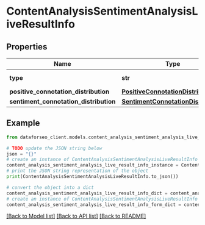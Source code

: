 # ContentAnalysisSentimentAnalysisLiveResultInfo


## Properties

Name | Type | Description | Notes
------------ | ------------- | ------------- | -------------
**type** | **str** | type of element | [optional] 
**positive_connotation_distribution** | [**PositiveConnotationDistribution**](PositiveConnotationDistribution.md) |  | [optional] 
**sentiment_connotation_distribution** | [**SentimentConnotationDistribution**](SentimentConnotationDistribution.md) |  | [optional] 

## Example

```python
from dataforseo_client.models.content_analysis_sentiment_analysis_live_result_info import ContentAnalysisSentimentAnalysisLiveResultInfo

# TODO update the JSON string below
json = "{}"
# create an instance of ContentAnalysisSentimentAnalysisLiveResultInfo from a JSON string
content_analysis_sentiment_analysis_live_result_info_instance = ContentAnalysisSentimentAnalysisLiveResultInfo.from_json(json)
# print the JSON string representation of the object
print(ContentAnalysisSentimentAnalysisLiveResultInfo.to_json())

# convert the object into a dict
content_analysis_sentiment_analysis_live_result_info_dict = content_analysis_sentiment_analysis_live_result_info_instance.to_dict()
# create an instance of ContentAnalysisSentimentAnalysisLiveResultInfo from a dict
content_analysis_sentiment_analysis_live_result_info_form_dict = content_analysis_sentiment_analysis_live_result_info.from_dict(content_analysis_sentiment_analysis_live_result_info_dict)
```
[[Back to Model list]](../README.md#documentation-for-models) [[Back to API list]](../README.md#documentation-for-api-endpoints) [[Back to README]](../README.md)



